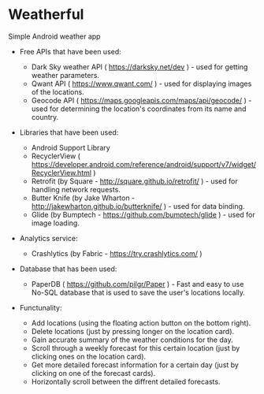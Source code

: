 # Weatherful
Simple Android weather app

- Free APIs that have been used:
	- Dark Sky weather API ( https://darksky.net/dev ) - used for getting weather parameters.
	- Qwant API ( https://www.qwant.com/ ) - used for displaying images of the locations.
	- Geocode API ( https://maps.googleapis.com/maps/api/geocode/ ) - used for determining the location's coordinates from its name and country.


- Libraries that have been used:
	- Android Support Library
	- RecyclerView ( https://developer.android.com/reference/android/support/v7/widget/RecyclerView.html )
	- Retrofit (by Square - http://square.github.io/retrofit/ ) - used for handling network requests.
	- Butter Knife (by Jake Wharton - http://jakewharton.github.io/butterknife/ ) - used for data binding.
	- Glide (by Bumptech - https://github.com/bumptech/glide ) - used for image loading.


- Analytics service:
	- Crashlytics (by Fabric - https://try.crashlytics.com/ )
	

- Database that has been used:
	- PaperDB ( https://github.com/pilgr/Paper ) - Fast and easy to use No-SQL database that is used to save the user's locations locally.


- Functunality:
	- Add locations (using the floating action button on the bottom right).
	- Delete locations (just by pressing longer on the location card).
	- Gain accurate summary of the weather conditions for the day.
	- Scroll through a weekly forecast for this certain location (just by clicking ones on the location card).
	- Get more detailed forecast information for a certain day (just by clicking on one of the forecast cards).
	- Horizontally scroll between the diffrent detailed forecasts.

 
